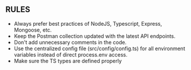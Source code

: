 ## RULES
- Always prefer best practices of NodeJS, Typescript, Express, Mongoose, etc.
- Keep the Postman collection updated with the latest API endpoints.
- Don't add unnecessary comments in the code.
- Use the centralized config file (src/config/config.ts) for all environment variables instead of direct process.env access.
- Make sure the TS types are defined properly